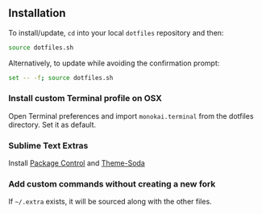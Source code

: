 ## Installation

To install/update, `cd` into your local `dotfiles` repository and then:

```bash
source dotfiles.sh
```

Alternatively, to update while avoiding the confirmation prompt:

```bash
set -- -f; source dotfiles.sh
```

### Install custom Terminal profile on OSX

Open Terminal preferences and import ```monokai.terminal``` from the dotfiles directory. Set it as default.

### Sublime Text Extras
Install [Package Control](https://packagecontrol.io) and [Theme-Soda](https://packagecontrol.io/packages/Theme%20-%20Soda)


### Add custom commands without creating a new fork

If `~/.extra` exists, it will be sourced along with the other files. 
